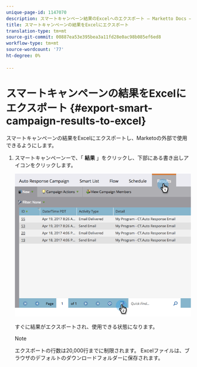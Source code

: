 ```yaml
---
unique-page-id: 1147070
description: スマートキャンペーン結果のExcelへのエクスポート — Marketto Docs — 製品ドキュメント
title: スマートキャンペーンの結果をExcelにエクスポート
translation-type: tm+mt
source-git-commit: 00887ea53e395bea3a11fd28e0ac98b085ef6ed8
workflow-type: tm+mt
source-wordcount: '77'
ht-degree: 0%

---
```



# スマートキャンペーンの結果をExcelにエクスポート {#export-smart-campaign-results-to-excel}

スマートキャンペーンの結果をExcelにエクスポートし、Marketoの外部で使用できるようにします。

1. スマートキャンペーンーで、「 **結果** 」をクリックし、下部にある書き出しアイコンをクリックします。

   ![](assets/exportexcel-hands.png)

   すぐに結果がエクスポートされ、使用できる状態になります。

   >[!NOTE]
   >
   >エクスポートの行数は20,000行までに制限されます。 Excelファイルは、ブラウザのデフォルトのダウンロードフォルダーに保存されます。

